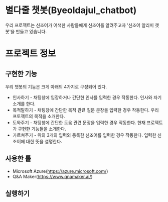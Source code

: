 # 별다줄 챗봇(Byeoldajul_chatbot)  
  우리 프로젝트는 신조어가 어색한 사람들에게 신조어를 알려주고자 '신조어 알리미 챗봇'을 만들고 있습니다.  
  
# 프로젝트 정보  
 ## 구현한 기능   
  우리 챗봇의 기능은 크게 아래의 4가지로 구성되어 있다.     
  * 인사하기 - 채팅창에 입장하거나 간단한 인사를 입력한 경우 작동한다. 인사와 자기소개를 한다.   
  * 목적말하기 - 채팅창에 간단한 목적 관련 질문 문장을 입력한 경우 작동한다. 우리 프토젝트의 목적을 소개한다.      
  * 도와주기 - 채팅창에 간단한 도움 관련 문장을 입력한 경우 작동한다. 현재 프로젝트가 구현한 기능들을 소개한다.      
  * 가르쳐주기 - 위의 3개의 입력외 등록한 신조어를 입력한 경우 작동한다. 입력한 신조어에 대한 뜻을 설명한다.    
  
 ## 사용한 툴   
 * Microsoft Azure(https://azure.microsoft.com/)   
 * Q&A Maker(https://www.qnamaker.ai/)   
 
 
 ## 실행하기   
 
